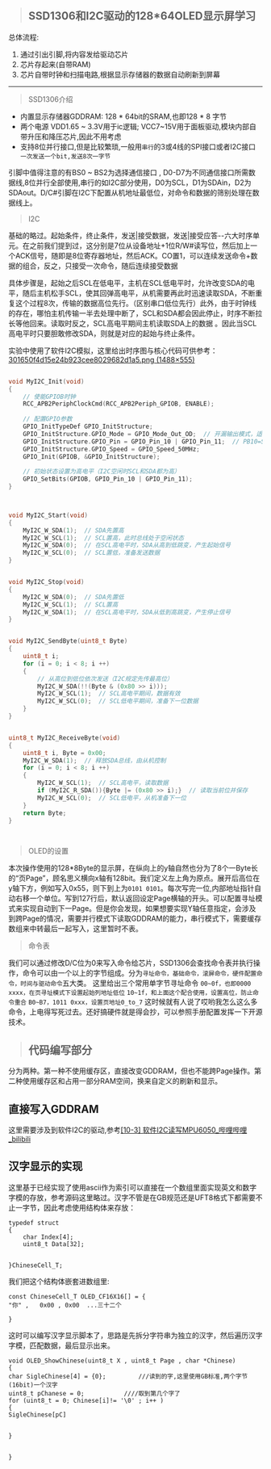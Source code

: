 
>## SSD1306和I2C驱动的128*64OLED显示屏学习

 总体流程:
 1. 通过引出引脚,将内容发给驱动芯片
 2. 芯片存起来(自带RAM)
 3. 芯片自带时钟和扫描电路,根据显示存储器的数据自动刷新到屏幕

---
> SSD1306介绍
- 内置显示存储器GDDRAM: 128 * 64bit的SRAM,也即128 * 8 字节
- 两个电源 VDD1.65 ~ 3.3V用于ic逻辑;  VCC7~15V用于面板驱动,模块内部自带升压和降压芯片,因此不用考虑
- 支持8位并行接口,但是比较繁琐,一般用``串行``的3或4线的SPI接口或者I2C接口 ``一次发送一个bit,发送8次一字节`` 

引脚中值得注意的有BS0 ~ BS2为选择通信接口 , D0-D7为不同通信接口所需数据线,8位并行全部使用,串行的如I2C部分使用，D0为SCL，D1为SDAin，D2为SDAout。D/C#引脚在I2C下配置从机地址最低位，对命令和数据的筛别处理在数据线上。

> I2C

基础的略过。起始条件，终止条件，发送|接受数据，发送|接受应答--六大时序单元。在之前我们提到过，这分别是7位从设备地址+1位R/W#读写位，然后加上一个ACK信号，随即是8位寄存器地址，然后ACK。CO置1，可以连续发送命令+数据的组合，反之，只接受一次命令，随后连续接受数据

具体步骤是，起始之后SCL在低电平，主机在SCL低电平时，允许改变SDA的电平，随后主机松手SCL，使其回弹高电平，从机需要再此时迅速读取SDA，不断重复这个过程8次，传输的数据高位先行。（区别串口低位先行）此外，由于时钟线的存在，哪怕主机传输一半去处理中断了，SCL和SDA都会因此停止，时序不断拉长等他回来。读取时反之，SCL高电平期间主机读取SDA上的数据	。因此当SCL高电平时只要胆敢修改SDA，则就是对应的起始与终止条件。

实验中使用了软件I2C模拟，这里给出时序图与核心代码可供参考：[301650f4d15e24b923cee8029682d1a5.png (1488×555)](https://i-blog.csdnimg.cn/blog_migrate/301650f4d15e24b923cee8029682d1a5.png)
```c

void MyI2C_Init(void)
{
    // 使能GPIOB时钟
    RCC_APB2PeriphClockCmd(RCC_APB2Periph_GPIOB, ENABLE);
    
    // 配置GPIO参数
    GPIO_InitTypeDef GPIO_InitStructure;
    GPIO_InitStructure.GPIO_Mode = GPIO_Mode_Out_OD;  // 开漏输出模式，适合I2C
    GPIO_InitStructure.GPIO_Pin = GPIO_Pin_10 | GPIO_Pin_11;  // PB10=SCL, PB11=SDA
    GPIO_InitStructure.GPIO_Speed = GPIO_Speed_50MHz;
    GPIO_Init(GPIOB, &GPIO_InitStructure);
    
    // 初始状态设置为高电平（I2C空闲时SCL和SDA都为高）
    GPIO_SetBits(GPIOB, GPIO_Pin_10 | GPIO_Pin_11);
}



void MyI2C_Start(void)
{
    MyI2C_W_SDA(1);  // SDA先置高
    MyI2C_W_SCL(1);  // SCL置高，此时总线处于空闲状态
    MyI2C_W_SDA(0);  // 在SCL高电平时，SDA从高到低跳变，产生起始信号
    MyI2C_W_SCL(0);  // SCL置低，准备发送数据
}


void MyI2C_Stop(void)
{
    MyI2C_W_SDA(0);  // SDA先置低
    MyI2C_W_SCL(1);  // SCL置高
    MyI2C_W_SDA(1);  // 在SCL高电平时，SDA从低到高跳变，产生停止信号
}


void MyI2C_SendByte(uint8_t Byte)
{
    uint8_t i;
    for (i = 0; i < 8; i ++)
    {
        // 从高位到低位依次发送（I2C规定先传最高位）
        MyI2C_W_SDA(!!(Byte & (0x80 >> i)));
        MyI2C_W_SCL(1);  // SCL高电平期间，数据有效
        MyI2C_W_SCL(0);  // SCL低电平期间，准备下一位数据
    }
}


uint8_t MyI2C_ReceiveByte(void)
{
    uint8_t i, Byte = 0x00;
    MyI2C_W_SDA(1);  // 释放SDA总线，由从机控制
    for (i = 0; i < 8; i ++)
    {
        MyI2C_W_SCL(1);  // SCL高电平，读取数据
        if (MyI2C_R_SDA()){Byte |= (0x80 >> i);}  // 读取当前位并保存
        MyI2C_W_SCL(0);  // SCL低电平，从机准备下一位
    }
    return Byte;
}




```

> OLED的设置
> 
本次操作使用的128*8Byte的显示屏，在纵向上的y轴自然也分为了8个一Byte长的“页Page”，顾名思义横向x轴有128bit。我们定义左上角为原点。展开后高位在y轴下方，例如写入0x55，则下到上为``0101 0101``。每次写完一位,内部地址指针自动右移一个单位。写到127行后，默认返回设定Page横轴的开头。可以配置寻址模式来实现自动到下一Page。但是你会发现，如果想要实现Y轴任意指定，会涉及到跨Page的情况，需要并行模式下读取GDDRAM的能力，串行模式下，需要缓存数组来中转最后一起写入，这里暂时不表。

>命令表

我们可以通过修改D/C位为0来写入命令给芯片，SSD1306会查找命令表并执行操作，命令可以由一个以上的字节组成。分为``寻址命令，基础命令，滚屏命令，硬件配置命令，时间与驱动命令``五大类。
这里给出三个常用单字节寻址命令
``00~0f，也即0000 xxxx，在页寻址模式下设置起始列地址低位``
``10~1f，和上面这个配合使用，设置高位，防止命令重合``
``B0~B7，1011 0xxx，设置页地址0_to_7``
这时候就有人说了哎哟我怎么这么多命令，上电得写死过去。还好搞硬件就是得会抄，可以参照手册配置发挥一下开源技术。

> ## 代码编写部分

分为两种。第一种不使用缓存区，直接改变GDDRAM，但也不能跨Page操作。第二种使用缓存区和占用一部分RAM空间，换来自定义的刷新和显示。

## 直接写入GDDRAM

这里需要涉及到软件I2C的驱动,参考[[10-3] 软件I2C读写MPU6050_哔哩哔哩_bilibili](https://www.bilibili.com/video/BV1th411z7sn?spm_id_from=333.788.videopod.episodes&vd_source=740e28c14abb598f1fe8be2d12484cbb&p=33)

## 汉字显示的实现

这里基于已经实现了使用ascii作为索引可以直接在一个数组里面实现英文和数字字模的存放，参考源码这里略过。汉字不管是在GB规范还是UFT8格式下都需要不止一字节，因此考虑使用结构体来存放：
```
typedef struct
{
	char Index[4];
	uint8_t Data[32];


}ChineseCell_T;
```
我们把这个结构体嵌套进数组里:
```
const ChineseCell_T OLED_CF16X16[] = {
"你"	,	0x00 , 0x00  ...三十二个

}
```
这时可以编写汉字显示脚本了，思路是先拆分字符串为独立的汉字，然后遍历汉字字模，匹配数据，最后显示出来。
```
void OLED_ShowChinese(uint8_t X , uint8_t Page , char *Chinese)
{
char SigleChinese[4] = {0};			///读到的字,这里使用GB标准,两个字节(16bit)一个汉字
uint8_t pChanese = 0; 			////取到第几个字了
for (uint8_t = 0; Chinese[i]!= '\0' ; i++ )
{
SigleChinese[pC]


}


}

```
<!--stackedit_data:
eyJoaXN0b3J5IjpbLTE1NjUzNzU3ODgsLTg4ODQ2MTI2MywxMT
YxNjY0ODUzLDI5NTY0MDM5OSwxNjEwNTYxNzE5LC02NzMwMzAz
OTEsLTE0NTAyODU0NjcsMjI3MDQ0NTQ3LDY2MTkwODI0MCwyMD
kxMDAyOTY4XX0=
-->